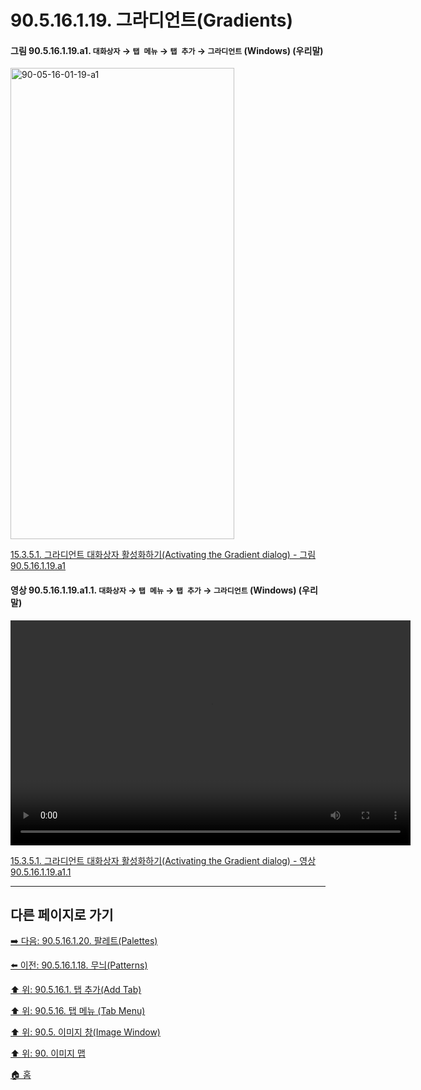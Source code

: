 # 90.5.16.1.19. 그라디언트(Gradients)

<a id="90-05-16-01-19-a1"></a>

#### 그림 90.5.16.1.19.a1. `대화상자` → `탭 메뉴` → `탭 추가` → `그라디언트` (Windows) (우리말)
<img width="358" height="754" alt="90-05-16-01-19-a1" src="https://github.com/user-attachments/assets/140cb38c-1a63-4e8c-91f0-1e950c8af78c" />

[15.3.5.1. 그라디언트 대화상자 활성화하기(Activating the Gradient dialog) - 그림 90.5.16.1.19.a1](./15-03-05-01-activating_the_dialog.md#90-05-16-01-19-a1)

<a id="90-05-16-01-19-a1-01"></a>

#### 영상 90.5.16.1.19.a1.1. `대화상자` → `탭 메뉴` → `탭 추가` → `그라디언트` (Windows) (우리말)
<video controls="controls" width="640" height="360" src="https://github.com/user-attachments/assets/8a9bcc73-1b54-43f5-ad00-00db3669a237"></video>

[15.3.5.1. 그라디언트 대화상자 활성화하기(Activating the Gradient dialog) - 영상 90.5.16.1.19.a1.1](./15-03-05-01-activating_the_dialog.md#90-05-16-01-19-a1-01)

***

## 다른 페이지로 가기

[➡️ 다음: 90.5.16.1.20. 팔레트(Palettes)](./90-05-16-01-20-palettes.md)

[⬅️ 이전: 90.5.16.1.18. 무늬(Patterns)](./90-05-16-01-18-patterns.md)

[⬆️ 위: 90.5.16.1. 탭 추가(Add Tab)](./90-05-16-01-00-add_tab.md)

[⬆️ 위: 90.5.16. 탭 메뉴 (Tab Menu)](./90-05-16-00-tab_menu.md)

[⬆️ 위: 90.5. 이미지 창(Image Window)](./90-05-00-image_window.md)

[⬆️ 위: 90. 이미지 맵](./90-00-image-map.md)

[🏠 홈](./00-home.md)